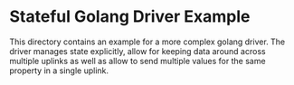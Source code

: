 # Stateful Golang Driver Example

This directory contains an example for a more complex golang driver.
The driver manages state explicitly, allow for keeping data around
across multiple uplinks as well as allow to send multiple values
for the same property in a single uplink.
